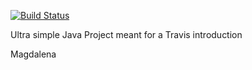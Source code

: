 [![Build Status](https://travis-ci.com/kasarama/SP3TravisGettingStarted.svg?branch=master)](https://travis-ci.com/kasarama/SP3TravisGettingStarted)

Ultra simple Java Project meant for a Travis introduction

Magdalena
